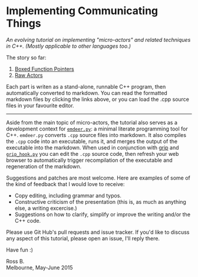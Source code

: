 
Implementing Communicating Things
=================================

_An evolving tutorial on implementing "micro-actors" and related techniques
in C++. (Mostly applicable to other languages too.)_

The story so far:

1. [Boxed Function Pointers](01-boxed-function-pointers.cpp.md)
2. [Raw Actors](02-raw-actors.cpp.md)

Each part is writen as a stand-alone, runnable C++ program, then automatically
converted to markdown. You can read the formatted markdown files
by clicking the links above, or you can load the .cpp source files in your
favourite editor.

---

Aside from the main topic of micro-actors, the tutorial also serves as a
development context for [`emdeer.py`](emdeer.py): a
minimal literate programming tool for C++. `emdeer.py` converts `.cpp` source files
into markdown. It also compiles the `.cpp` code into an executable, runs it, and
merges the output of the executable into the markdown.  When used in conjunction
with [grip](https://github.com/joeyespo/grip) and [`grip_hook.py`](grip_hook.py)
you can edit the `.cpp` source code, then refresh your web browser to
automatically trigger recompilation of the executable and regeneration of the markdown.

Suggestions and patches are most welcome. Here are examples of
some of the kind of feedback that I would love to receive:
 - Copy editing, including grammar and typos.
 - Constructive criticism of the presentation (this is, as much as anything else, a writing excercise.)
 - Suggestions on how to clarify, simplify or improve the writing and/or the C++ code.

Please use Git Hub's pull requests and issue tracker. If you'd like to discuss
any aspect of this tutorial, please open an issue, I'll reply there.

Have fun :)

Ross B.  
Melbourne, May-June 2015
